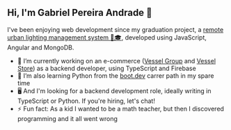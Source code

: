 ## Hi, I'm Gabriel Pereira Andrade 👋

I've been enjoying web development since my graduation project, a [remote urban lighting management system 📄🎓](https://drive.google.com/file/d/1avbJtlRiH998c_5EA7h4YtjeRuejCCXV/view?usp=sharing), developed using JavaScript, Angular and MongoDB.

- 🔭 I’m currently working on an e-commerce ([Vessel Group](https://www.grupovessel.com) and [Vessel Store](https://loja.grupovessel.com)) as a backend developer, using TypeScript and Firebase
- 🌱 I’m also learning Python from the [boot.dev](https://www.boot.dev/tracks/backend) carrer path in my spare time
- 🖥️ And I'm looking for a backend development role, ideally writing in TypeScript or Python. If you're hiring, let's chat!
- ⚡ Fun fact: As a kid I wanted to be a math teacher, but then I discovered programming and it all went wrong

<!--
**Gabrizz/Gabrizz** is a ✨ _special_ ✨ repository because its `README.md` (this file) appears on your GitHub profile.

Here are some ideas to get you started:

- 🔭 I’m currently working on ...
- 🌱 I’m currently learning ...
- 👯 I’m looking to collaborate on ...
- 🤔 I’m looking for help with ...
- 💬 Ask me about ...
- 📫 How to reach me: ...
- 😄 Pronouns: ...
- ⚡ Fun fact: ...
-->
